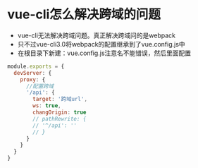 # vue-cli怎么解决跨域的问题

- vue-cli无法解决跨域问题。真正解决跨域问的是webpack
- 只不过vue-cli3.0将webpack的配置继承到了vue.config.js中
- 在根目录下新建：vue.config.js注意名不能错误，然后里面配置
```js
module.exports = {
  devServer: {
    proxy: {
      //配置跨域
      '/api': {
        target: '跨域url',
        ws: true,
        changOrigin: true
        // pathRewrite: {
        // '^/api': ''
        // }
      }
    }
  }
}
```